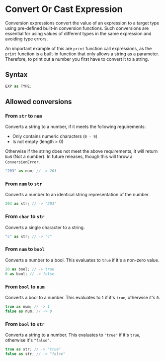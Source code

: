 # Convert Or Cast Expression

Conversion expressions convert the value of an expression to a target type using pre-defined built-in conversion
functions. Such conversions are essential for using values of different types in the same expression and avoiding type
errors.

An important example of this are `print` function call expressions, as the `print` function is a built-in function that
only allows a string as a parameter. Therefore, to print out a number you first have to convert it to a string.

## Syntax

```ts
EXP as TYPE;
```

## Allowed conversions

### From `str` to `num`

Converts a string to a number, if it meets the following requirements:

- Only contains numeric characters (`0 - 9`)
- Is not empty (length > 0)

Otherwise if the string does not meet the above requirements, it will return `NaN` (Not a number). In future releases,
though this will throw a `ConversionError`.

```ts
"203" as num; // -> 203
```

### From `num` to `str`

Converts a number to an identical string representation of the number.

```ts
203 as str; // -> "203"
```

### From `char` to `str`

Converts a single character to a string.

```ts
"c" as str; // -> "c"
```

### From `num` to `bool`

Converts a number to a bool. This evaluates to `true` if it's a non-zero value.

```ts
20 as bool; // -> true
0 as bool; // -> false
```

### From `bool` to `num`

Converts a bool to a number. This evaluates to `1` if it's `true`, otherwise it's `0`.

```ts
true as num; // -> 1
false as num; // -> 0
```

### From `bool` to `str`

Converts a string to a number. This evaluates to `"true"` if it's `true`, otherwise it's `"false"`.

```ts
true as str; // -> "true"
false as str; // -> "false"
```
